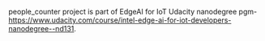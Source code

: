 people_counter project is part of EdgeAI for IoT Udacity nanodegree pgm- https://www.udacity.com/course/intel-edge-ai-for-iot-developers-nanodegree--nd131.
